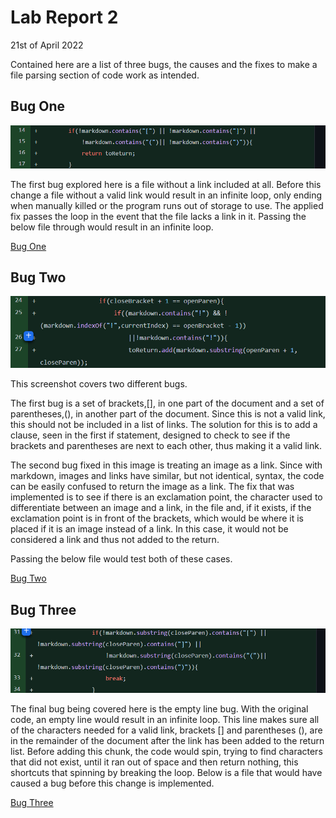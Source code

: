 # Lab Report 2
 
21st of April 2022
 
Contained here are a list of three bugs, the causes and the fixes to make a file parsing section of code work as intended.
 
## Bug One
 
![Bug One](LabReport2SS1.png)
 
The first bug explored here is a file without a link included at all. Before this change a file without a valid link would result in an infinite loop, only ending when manually killed or the program runs out of storage to use. The applied fix passes the loop in the event that the file lacks a link in it. Passing the below file through would result in an infinite loop.
 
[Bug One](https://tcarman.github.io/cse15l-lab-reports/blank.html)
 
 
## Bug Two
 
![Bug Two](LabReport2SS2.png)
 
This screenshot covers two different bugs.
 
The first bug is a set of brackets,[], in one part of the document and a set of parentheses,(), in another part of the document. Since this is not a valid link, this should not be included in a list of links. The solution for this is to add a clause, seen in the first if statement, designed to check to see if the brackets and parentheses are next to each other, thus making it a valid link.
 
The second bug fixed in this image is treating an image as a link. Since with markdown, images and links have similar, but not identical, syntax, the code can be easily confused to return the image as a link. The fix that was implemented is to see if there is an exclamation point, the character used to differentiate between an image and a link, in the file and, if it exists, if the exclamation point is in front of the brackets, which would be where it is placed if it is an image instead of a link. In this case, it would not be considered a link and thus not added to the return.
 
Passing the below file would test both of these cases.
 
[Bug Two](https://tcarman.github.io/cse15l-lab-reports/Bug-Two-Report2.html)
 
## Bug Three
 
![Bug Three](LabReport2SS3.png)
 
The final bug being covered here is the empty line bug. With the original code, an empty line would result in an infinite loop. This line makes sure all of the characters needed for a valid link, brackets [] and parentheses (), are in the remainder of the document after the link has been added to the return list. Before adding this chunk, the code would spin, trying to find characters that did not exist, until it ran out of space and then return nothing, this shortcuts that spinning by breaking the loop. Below is a file that would have caused a bug before this change is implemented.
 
[Bug Three](https://tcarman.github.io/cse15l-lab-reports/Bug-Three-Report2.html)
 
